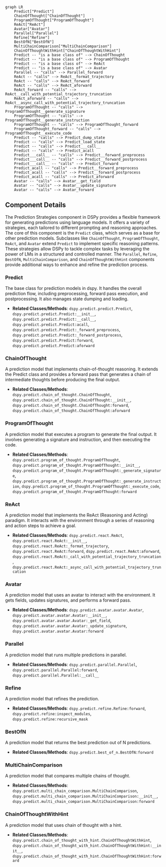 ```mermaid
graph LR
    Predict["Predict"]
    ChainOfThought["ChainOfThought"]
    ProgramOfThought["ProgramOfThought"]
    ReAct["ReAct"]
    Avatar["Avatar"]
    Parallel["Parallel"]
    Refine["Refine"]
    BestOfN["BestOfN"]
    MultiChainComparison["MultiChainComparison"]
    ChainOfThoughtWithHint["ChainOfThoughtWithHint"]
    Predict -- "is a base class of" --> ChainOfThought
    Predict -- "is a base class of" --> ProgramOfThought
    Predict -- "is a base class of" --> ReAct
    Predict -- "is a base class of" --> Avatar
    Parallel -- "calls" --> Parallel_forward
    ReAct -- "calls" --> ReAct__format_trajectory
    ReAct -- "calls" --> ReAct_forward
    ReAct -- "calls" --> ReAct_aforward
    ReAct_forward -- "calls" --> ReAct__call_with_potential_trajectory_truncation
    ReAct_aforward -- "calls" --> ReAct__async_call_with_potential_trajectory_truncation
    ProgramOfThought -- "calls" --> ProgramOfThought__generate_signature
    ProgramOfThought -- "calls" --> ProgramOfThought__generate_instruction
    ProgramOfThought -- "calls" --> ProgramOfThought_forward
    ProgramOfThought_forward -- "calls" --> ProgramOfThought__execute_code
    Predict -- "calls" --> Predict_dump_state
    Predict -- "calls" --> Predict_load_state
    Predict -- "calls" --> Predict___call__
    Predict -- "calls" --> Predict_acall
    Predict___call__ -- "calls" --> Predict__forward_preprocess
    Predict___call__ -- "calls" --> Predict__forward_postprocess
    Predict___call__ -- "calls" --> Predict_forward
    Predict_acall -- "calls" --> Predict__forward_preprocess
    Predict_acall -- "calls" --> Predict__forward_postprocess
    Predict_acall -- "calls" --> Predict_aforward
    Avatar -- "calls" --> Avatar__get_field
    Avatar -- "calls" --> Avatar__update_signature
    Avatar -- "calls" --> Avatar_forward
```

## Component Details

The Prediction Strategies component in DSPy provides a flexible framework for generating predictions using language models. It offers a variety of strategies, each tailored to different prompting and reasoning approaches. The core of this component is the `Predict` class, which serves as a base for other prediction models. Subclasses like `ChainOfThought`, `ProgramOfThought`, `ReAct`, and `Avatar` extend `Predict` to implement specific reasoning patterns. These strategies allow DSPy to tackle complex tasks by leveraging the power of LMs in a structured and controlled manner. The `Parallel`, `Refine`, `BestOfN`, `MultiChainComparison`, and `ChainOfThoughtWithHint` components provide additional ways to enhance and refine the prediction process.

### Predict
The base class for prediction models in dspy. It handles the overall prediction flow, including preprocessing, forward pass execution, and postprocessing. It also manages state dumping and loading.
- **Related Classes/Methods**: `dspy.predict.predict.Predict`, `dspy.predict.predict.Predict:__init__`, `dspy.predict.predict.Predict:__call__`, `dspy.predict.predict.Predict:acall`, `dspy.predict.predict.Predict:_forward_preprocess`, `dspy.predict.predict.Predict:_forward_postprocess`, `dspy.predict.predict.Predict:forward`, `dspy.predict.predict.Predict:aforward`

### ChainOfThought
A prediction model that implements chain-of-thought reasoning. It extends the Predict class and provides a forward pass that generates a chain of intermediate thoughts before producing the final output.
- **Related Classes/Methods**: `dspy.predict.chain_of_thought.ChainOfThought`, `dspy.predict.chain_of_thought.ChainOfThought:__init__`, `dspy.predict.chain_of_thought.ChainOfThought:forward`, `dspy.predict.chain_of_thought.ChainOfThought:aforward`

### ProgramOfThought
A prediction model that executes a program to generate the final output. It involves generating a signature and instruction, and then executing the code.
- **Related Classes/Methods**: `dspy.predict.program_of_thought.ProgramOfThought`, `dspy.predict.program_of_thought.ProgramOfThought:__init__`, `dspy.predict.program_of_thought.ProgramOfThought:_generate_signature`, `dspy.predict.program_of_thought.ProgramOfThought:_generate_instruction`, `dspy.predict.program_of_thought.ProgramOfThought:_execute_code`, `dspy.predict.program_of_thought.ProgramOfThought:forward`

### ReAct
A prediction model that implements the ReAct (Reasoning and Acting) paradigm. It interacts with the environment through a series of reasoning and action steps to achieve a goal.
- **Related Classes/Methods**: `dspy.predict.react.ReAct`, `dspy.predict.react.ReAct:__init__`, `dspy.predict.react.ReAct:_format_trajectory`, `dspy.predict.react.ReAct:forward`, `dspy.predict.react.ReAct:aforward`, `dspy.predict.react.ReAct:_call_with_potential_trajectory_truncation`, `dspy.predict.react.ReAct:_async_call_with_potential_trajectory_truncation`

### Avatar
A prediction model that uses an avatar to interact with the environment. It gets fields, updates signatures, and performs a forward pass.
- **Related Classes/Methods**: `dspy.predict.avatar.avatar.Avatar`, `dspy.predict.avatar.avatar.Avatar:__init__`, `dspy.predict.avatar.avatar.Avatar:_get_field`, `dspy.predict.avatar.avatar.Avatar:_update_signature`, `dspy.predict.avatar.avatar.Avatar:forward`

### Parallel
A prediction model that runs multiple predictions in parallel.
- **Related Classes/Methods**: `dspy.predict.parallel.Parallel`, `dspy.predict.parallel.Parallel:forward`, `dspy.predict.parallel.Parallel:__call__`

### Refine
A prediction model that refines the prediction.
- **Related Classes/Methods**: `dspy.predict.refine.Refine:forward`, `dspy.predict.refine:inspect_modules`, `dspy.predict.refine:recursive_mask`

### BestOfN
A prediction model that returns the best prediction out of N predictions.
- **Related Classes/Methods**: `dspy.predict.best_of_n.BestOfN:forward`

### MultiChainComparison
A prediction model that compares multiple chains of thought.
- **Related Classes/Methods**: `dspy.predict.multi_chain_comparison.MultiChainComparison`, `dspy.predict.multi_chain_comparison.MultiChainComparison:__init__`, `dspy.predict.multi_chain_comparison.MultiChainComparison:forward`

### ChainOfThoughtWithHint
A prediction model that uses chain of thought with a hint.
- **Related Classes/Methods**: `dspy.predict.chain_of_thought_with_hint.ChainOfThoughtWithHint`, `dspy.predict.chain_of_thought_with_hint.ChainOfThoughtWithHint:__init__`, `dspy.predict.chain_of_thought_with_hint.ChainOfThoughtWithHint:forward`
